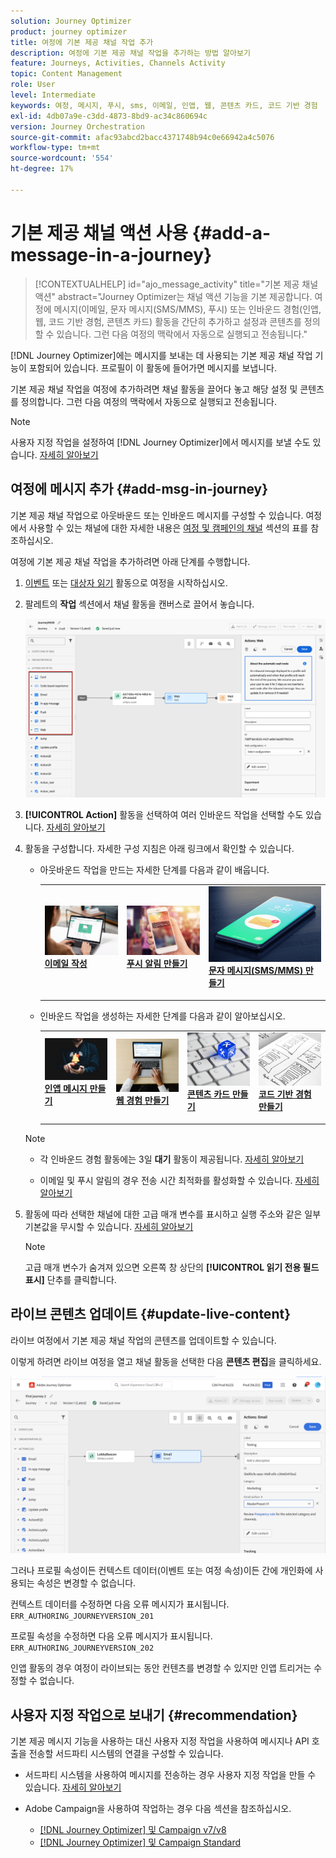 ```yaml
---
solution: Journey Optimizer
product: journey optimizer
title: 여정에 기본 제공 채널 작업 추가
description: 여정에 기본 제공 채널 작업을 추가하는 방법 알아보기
feature: Journeys, Activities, Channels Activity
topic: Content Management
role: User
level: Intermediate
keywords: 여정, 메시지, 푸시, sms, 이메일, 인앱, 웹, 콘텐츠 카드, 코드 기반 경험
exl-id: 4db07a9e-c3dd-4873-8bd9-ac34c860694c
version: Journey Orchestration
source-git-commit: afac93abcd2bacc4371748b94c0e66942a4c5076
workflow-type: tm+mt
source-wordcount: '554'
ht-degree: 17%

---
```


# 기본 제공 채널 액션 사용 {#add-a-message-in-a-journey}

>[!CONTEXTUALHELP]
>id="ajo_message_activity"
>title="기본 제공 채널 액션"
>abstract="Journey Optimizer는 채널 액션 기능을 기본 제공합니다. 여정에 메시지(이메일, 문자 메시지(SMS/MMS), 푸시) 또는 인바운드 경험(인앱, 웹, 코드 기반 경험, 콘텐츠 카드) 활동을 간단히 추가하고 설정과 콘텐츠를 정의할 수 있습니다. 그런 다음 여정의 맥락에서 자동으로 실행되고 전송됩니다."

[!DNL Journey Optimizer]에는 메시지를 보내는 데 사용되는 기본 제공 채널 작업 기능이 포함되어 있습니다. 프로필이 이 활동에 들어가면 메시지를 보냅니다.

기본 제공 채널 작업을 여정에 추가하려면 채널 활동을 끌어다 놓고 해당 설정 및 콘텐츠를 정의합니다. 그런 다음 여정의 맥락에서 자동으로 실행되고 전송됩니다.

>[!NOTE]
>
>사용자 지정 작업을 설정하여 [!DNL Journey Optimizer]에서 메시지를 보낼 수도 있습니다. [자세히 알아보기](#recommendation)

## 여정에 메시지 추가  {#add-msg-in-journey}

기본 제공 채널 작업으로 아웃바운드 또는 인바운드 메시지를 구성할 수 있습니다. 여정에서 사용할 수 있는 채널에 대한 자세한 내용은 [여정 및 캠페인의 채널](../channels/gs-channels.md#channels) 섹션의 표를 참조하십시오.

여정에 기본 제공 채널 작업을 추가하려면 아래 단계를 수행합니다.

1. [이벤트](general-events.md) 또는 [대상자 읽기](read-audience.md) 활동으로 여정을 시작하십시오.

1. 팔레트의 **작업** 섹션에서 채널 활동을 캔버스로 끌어서 놓습니다.

   ![](assets/journey-web-activity.png)

1. **[!UICONTROL Action]** 활동을 선택하여 여러 인바운드 작업을 선택할 수도 있습니다. [자세히 알아보기](journey-action.md)

1. 활동을 구성합니다. 자세한 구성 지침은 아래 링크에서 확인할 수 있습니다.

   * 아웃바운드 작업을 만드는 자세한 단계를 다음과 같이 배웁니다.

     <table style="table-layout:fixed">
      <tr style="border: 0;">
      <td>
      <a href="../email/create-email.md">
      <img alt="리드" src="../assets/do-not-localize/email.jpg">
      </a>
      <div><a href="../email/create-email.md"><strong>이메일 작성</strong>
      </div>
      <p>
      </td>
      <td>
      <a href="../push/create-push.md">
      <img alt="드물게" src="../assets/do-not-localize/push.jpg">
      </a>
      <div>
      <a href="../push/create-push.md"><strong>푸시 알림 만들기<strong></a>
      </div>
      <p>
      </td>
      <td>
      <a href="../sms/create-sms.md">
      <img alt="유효성 검사" src="../assets/do-not-localize/sms.jpg">
      </a>
      <div>
      <a href="../sms/create-sms.md"><strong>문자 메시지(SMS/MMS) 만들기</strong></a>
      </div>
      <p>
      </td>
      </tr>
      </table>

   * 인바운드 작업을 생성하는 자세한 단계를 다음과 같이 알아보십시오.

     <table style="table-layout:fixed">
      <tr style="border: 0;">
      <td>
      <a href="../in-app/create-in-app.md">
      <img alt="리드" src="../assets/do-not-localize/in-app.jpg">
      </a>
      <div><a href="../in-app/create-in-app.md"><strong>인앱 메시지 만들기</strong>
      </div>
      <p>
      </td>
      <td>
      <a href="../web/create-web.md">
      <img alt="리드" src="../assets/do-not-localize/web-create.jpg">
      </a>
      <div><a href="../web/create-web.md"><strong>웹 경험 만들기</strong>
      </div>
      <p>
      </td>
      <td>
      <a href="../content-card/create-content-card.md">
      <img alt="리드" src="../assets/do-not-localize/sms-config.jpg">
      </a>
      <div><a href="../content-card/create-content-card.md"><strong>콘텐츠 카드 만들기</strong>
      </div>
      <p>
      </td>
      <td>
      <a href="../code-based/create-code-based.md">
      <img alt="드물게" src="../assets/do-not-localize/web-design.jpg">
      </a>
      <div>
      <a href="../code-based/create-code-based.md"><strong>코드 기반 경험 만들기<strong></a>
      </div>
      <p>
      </td>
      </tr>
      </table>

   >[!NOTE]
   >
   >* 각 인바운드 경험 활동에는 3일 **대기** 활동이 제공됩니다. [자세히 알아보기](wait-activity.md#auto-wait-node)
   >
   >* 이메일 및 푸시 알림의 경우 전송 시간 최적화를 활성화할 수 있습니다. [자세히 알아보기](send-time-optimization.md)

1. 활동에 따라 선택한 채널에 대한 고급 매개 변수를 표시하고 실행 주소와 같은 일부 기본값을 무시할 수 있습니다. [자세히 알아보기](about-journey-activities.md#advanced-parameters)

   >[!NOTE]
   >
   >고급 매개 변수가 숨겨져 있으면 오른쪽 창 상단의 **[!UICONTROL 읽기 전용 필드 표시]** 단추를 클릭합니다.

## 라이브 콘텐츠 업데이트 {#update-live-content}

라이브 여정에서 기본 제공 채널 작업의 콘텐츠를 업데이트할 수 있습니다.

이렇게 하려면 라이브 여정을 열고 채널 활동을 선택한 다음 **콘텐츠 편집**&#x200B;을 클릭하세요.

![](assets/add-a-message2.png)

그러나 프로필 속성이든 컨텍스트 데이터(이벤트 또는 여정 속성)이든 간에 개인화에 사용되는 속성은 변경할 수 없습니다.

컨텍스트 데이터를 수정하면 다음 오류 메시지가 표시됩니다. `ERR_AUTHORING_JOURNEYVERSION_201`

프로필 속성을 수정하면 다음 오류 메시지가 표시됩니다. `ERR_AUTHORING_JOURNEYVERSION_202`

인앱 활동의 경우 여정이 라이브되는 동안 컨텐츠를 변경할 수 있지만 인앱 트리거는 수정할 수 없습니다.

## 사용자 지정 작업으로 보내기 {#recommendation}

기본 제공 메시지 기능을 사용하는 대신 사용자 지정 작업을 사용하여 메시지나 API 호출을 전송할 서드파티 시스템의 연결을 구성할 수 있습니다.

* 서드파티 시스템을 사용하여 메시지를 전송하는 경우 사용자 지정 작업을 만들 수 있습니다. [자세히 알아보기](../action/action.md)

* Adobe Campaign을 사용하여 작업하는 경우 다음 섹션을 참조하십시오.

   * [[!DNL Journey Optimizer] 및 Campaign v7/v8](../action/acc-action.md)
   * [[!DNL Journey Optimizer] 및 Campaign Standard](../action/acs-action.md)